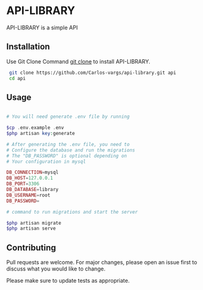 # API-LIBRARY

API-LIBRARY is a simple API

## Installation

 Use Git Clone Command [git clone](https://git-scm.com/docs/git-clone) to install API-LIBRARY.

```bash
 git clone https://github.com/Carlos-vargs/api-library.git api
 cd api
```
## Usage

```php

# You will need generate .env file by running

$cp .env.example .env
$php artisan key:generate

# After generating the .env file, you need to
# Configure the database and run the migrations
# The "DB_PASSWORD" is optional depending on 
# Your configuration in mysql

DB_CONNECTION=mysql
DB_HOST=127.0.0.1
DB_PORT=3306
DB_DATABASE=library
DB_USERNAME=root
DB_PASSWORD=

# command to run migrations and start the server

$php artisan migrate
$php artisan serve

```


## Contributing
Pull requests are welcome. For major changes, please open an issue first to discuss what you would like to change.

Please make sure to update tests as appropriate.
